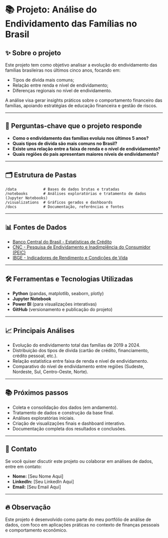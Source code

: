 
# 📚 Projeto: Análise do Endividamento das Famílias no Brasil

## ✨ Sobre o projeto

Este projeto tem como objetivo analisar a evolução do endividamento das famílias brasileiras nos últimos cinco anos, focando em:

- Tipos de dívida mais comuns;
- Relação entre renda e nível de endividamento;
- Diferenças regionais no nível de endividamento.

A análise visa gerar insights práticos sobre o comportamento financeiro das famílias, apoiando estratégias de educação financeira e gestão de riscos.

---

## 🎯 Perguntas-chave que o projeto responde

- **Como o endividamento das famílias evoluiu nos últimos 5 anos?**
- **Quais tipos de dívida são mais comuns no Brasil?**
- **Existe uma relação entre a faixa de renda e o nível de endividamento?**
- **Quais regiões do país apresentam maiores níveis de endividamento?**

---

## 🗂️ Estrutura de Pastas

```
/data            # Bases de dados brutas e tratadas
/notebooks       # Análises exploratórias e tratamento de dados (Jupyter Notebooks)
/visualizations  # Gráficos gerados e dashboards
/docs            # Documentação, referências e fontes
```

---

## 📊 Fontes de Dados

- [Banco Central do Brasil - Estatísticas de Crédito](https://www.bcb.gov.br/estabilidadefinanceira/estatisticascredito)
- [CNC - Pesquisa de Endividamento e Inadimplência do Consumidor (PEIC)](https://www.cnc.org.br/)
- [IBGE - Indicadores de Rendimento e Condições de Vida](https://www.ibge.gov.br/)

---

## 🛠️ Ferramentas e Tecnologias Utilizadas

- **Python** (pandas, matplotlib, seaborn, plotly)
- **Jupyter Notebook**
- **Power BI** (para visualizações interativas)
- **GitHub** (versionamento e publicação do projeto)

---

## 📈 Principais Análises

- Evolução do endividamento total das famílias de 2019 a 2024.
- Distribuição dos tipos de dívida (cartão de crédito, financiamento, crédito pessoal, etc.).
- Relação estatística entre faixa de renda e nível de endividamento.
- Comparativo do nível de endividamento entre regiões (Sudeste, Nordeste, Sul, Centro-Oeste, Norte).

---

## 📚 Próximos passos

- Coleta e consolidação dos dados (em andamento).
- Tratamento de dados e construção da base final.
- Análises exploratórias iniciais.
- Criação de visualizações finais e dashboard interativo.
- Documentação completa dos resultados e conclusões.

---

## 🤝 Contato

Se você quiser discutir este projeto ou colaborar em análises de dados, entre em contato:

- **Nome:** [Seu Nome Aqui]
- **LinkedIn:** [Seu LinkedIn Aqui]
- **Email:** [Seu Email Aqui]

---

## 🔥 Observação

Este projeto é desenvolvido como parte do meu portfólio de análise de dados, com foco em aplicações práticas no contexto de finanças pessoais e comportamento econômico.
